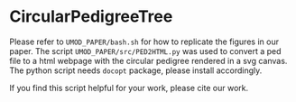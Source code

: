 # CircularPedigreeTree

Please refer to `UMOD_PAPER/bash.sh` for how to replicate the figures in our paper. The script `UMOD_PAPER/src/PED2HTML.py` was used to convert a ped file to a html webpage with the circular pedigree rendered in a svg canvas. The python script needs `docopt` package, please install accordingly.

If you find this script helpful for your work, please cite our work.
